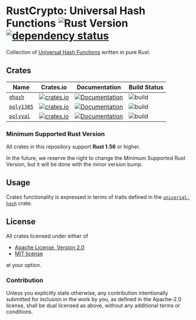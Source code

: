 # RustCrypto: Universal Hash Functions ![Rust Version][rustc-image] [![dependency status][deps-image]][deps-link]

Collection of [Universal Hash Functions][1] written in pure Rust.

## Crates

| Name         | Crates.io | Documentation | Build Status |
|--------------|-----------|---------------|--------------|
| [`ghash`]    | [![crates.io](https://img.shields.io/crates/v/ghash.svg)](https://crates.io/crates/ghash) | [![Documentation](https://docs.rs/ghash/badge.svg)](https://docs.rs/ghash) | ![build](https://github.com/RustCrypto/universal-hashes/workflows/ghash/badge.svg?branch=master&event=push) |
| [`poly1305`] | [![crates.io](https://img.shields.io/crates/v/poly1305.svg)](https://crates.io/crates/poly1305) | [![Documentation](https://docs.rs/poly1305/badge.svg)](https://docs.rs/poly1305) | ![build](https://github.com/RustCrypto/universal-hashes/workflows/poly1305/badge.svg?branch=master&event=push) |
| [`polyval`]  | [![crates.io](https://img.shields.io/crates/v/polyval.svg)](https://crates.io/crates/polyval) | [![Documentation](https://docs.rs/polyval/badge.svg)](https://docs.rs/polyval) | ![build](https://github.com/RustCrypto/universal-hashes/workflows/polyval/badge.svg?branch=master&event=push) |

### Minimum Supported Rust Version

All crates in this repository support **Rust 1.56** or higher.

In the future, we reserve the right to change the Minimum Supported Rust
Version, but it will be done with the minor version bump.

## Usage

Crates functionality is expressed in terms of traits defined in the [`universal-hash`][2]
crate.

## License

All crates licensed under either of

 * [Apache License, Version 2.0](http://www.apache.org/licenses/LICENSE-2.0)
 * [MIT license](http://opensource.org/licenses/MIT)

at your option.

### Contribution

Unless you explicitly state otherwise, any contribution intentionally submitted
for inclusion in the work by you, as defined in the Apache-2.0 license, shall be
dual licensed as above, without any additional terms or conditions.

[//]: # (badges)

[rustc-image]: https://img.shields.io/badge/rustc-1.56+-blue.svg
[deps-image]: https://deps.rs/repo/github/RustCrypto/universal-hashes/status.svg
[deps-link]: https://deps.rs/repo/github/RustCrypto/universal-hashes

[//]: # (crates)

[`ghash`]: https://github.com/RustCrypto/universal-hashes/tree/master/ghash
[`poly1305`]: https://github.com/RustCrypto/universal-hashes/tree/master/poly1305
[`polyval`]: https://github.com/RustCrypto/universal-hashes/tree/master/polyval

[//]: # (footnotes)

[1]: https://en.wikipedia.org/wiki/Universal_hashing
[2]: https://docs.rs/universal-hash
